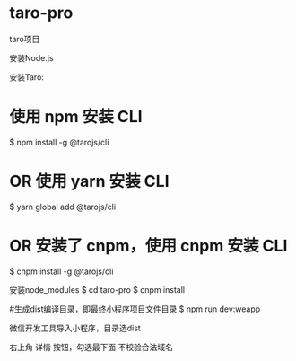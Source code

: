 # taro-pro
taro项目

安装Node.js

安装Taro:
# 使用 npm 安装 CLI
$ npm install -g @tarojs/cli
# OR 使用 yarn 安装 CLI
$ yarn global add @tarojs/cli
# OR 安装了 cnpm，使用 cnpm 安装 CLI
$ cnpm install -g @tarojs/cli

安装node_modules
$ cd taro-pro
$ cnpm install

#生成dist编译目录，即最终小程序项目文件目录
$ npm run dev:weapp


微信开发工具导入小程序，目录选dist

右上角 详情 按钮，勾选最下面 不校验合法域名  
